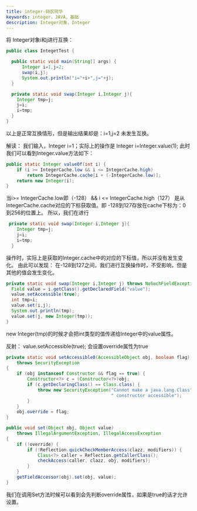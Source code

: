 ```yaml
---
title: integer-码农阿华
keywords: integer，JAVA，基础
description: Integer对象，Integer
---
```


将 Integer对象i和j进行互换：

```java
public class IntegetTest {

  public static void main(String[] args) {
      Integer i=1,j=2;
      swap(i,j);
      System.out.println("i="+i+",j="+j);
  }

  private static void swap(Integer i,Integer j){
    Integer tmp=j;
    j=i;
    i=tmp;
  }
}

```


以上是正常互换情形，但是输出结果却是：i=1,j=2
未发生互换。

解读：
我们输入，Integer i=1；实际上的操作是 Integer i=Integer.value(1);
此时我们可以看到Integer.value方法如下：

```java
public static Integer valueOf(int i) {
    if (i >= IntegerCache.low && i <= IntegerCache.high)
        return IntegerCache.cache[i + (-IntegerCache.low)];
    return new Integer(i);
}

```


当i>= IntegerCache.low即（-128） && i <= IntegerCache.high（127）
是从 IntegerCache.cache对应的下标获取值。即 -128到127存放在cache下标为：0到256的位置上。
所以，我们在进行 

```java
 private static void swap(Integer i,Integer j){
    Integer tmp=j;
    j=i;
    i=tmp;
  }
```
  

操作时，实际上是获取的Integer.cache中的对应的下标值，所以并没有发生变化。
由此可以发现：
在-128到127之间，我们进行互换操作时，不受影响，但是其他的值会发生变化。

```java
private static void swap(Integer i,Integer j) throws NoSuchFieldException, IllegalAccessException {
  Field value = i.getClass().getDeclaredField("value");
  value.setAccessible(true);
  int tmp=i;
  value.set(i,j);
  System.out.println(tmp);
  value.set(j, new Integer(tmp));
}


```

new Integer(tmp)的时候才会把int类型的值传递给Integer中的value属性。

反射：
 value.setAccessible(true);
会设置override属性为true

```java
private static void setAccessible0(AccessibleObject obj, boolean flag)
    throws SecurityException
{
    if (obj instanceof Constructor && flag == true) {
        Constructor<?> c = (Constructor<?>)obj;
        if (c.getDeclaringClass() == Class.class) {
            throw new SecurityException("Cannot make a java.lang.Class" +
                                        " constructor accessible");
        }
    }
    obj.override = flag;
}

public void set(Object obj, Object value)
    throws IllegalArgumentException, IllegalAccessException
{
    if (!override) {
        if (!Reflection.quickCheckMemberAccess(clazz, modifiers)) {
            Class<?> caller = Reflection.getCallerClass();
            checkAccess(caller, clazz, obj, modifiers);
        }
    }
    getFieldAccessor(obj).set(obj, value);
}

```


我们在调用Set方法时候可以看到会先判断override属性，如果是true的话才允许设置。

